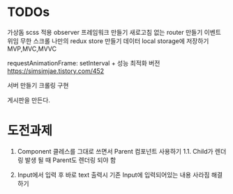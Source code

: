 # TODOs

가상돔
scss 적용
observer
프레임워크 만들기
새로고침 없는 router 만들기
이벤트 위임
무한 스크롤
나만의 redux store 만들기
데이터 local storage에 저장하기
MVP,MVC,MVVC

requestAnimationFrame: setInterval + 성능 최적화 버전
https://simsimjae.tistory.com/452

서버 만들기
크롤링 구현

게시판을 만든다.


# 도전과제
1. Component 클레스를 그대로 쓰면서 Parent 컴포넌트 사용하기
1.1. Child가 렌더링 발생 될 때 Parent도 렌더링 되야 함

2. Input에서 입력 후 바로 text 출력시 기존 Input에 입력되어있는 내용 사라짐 해결하기
